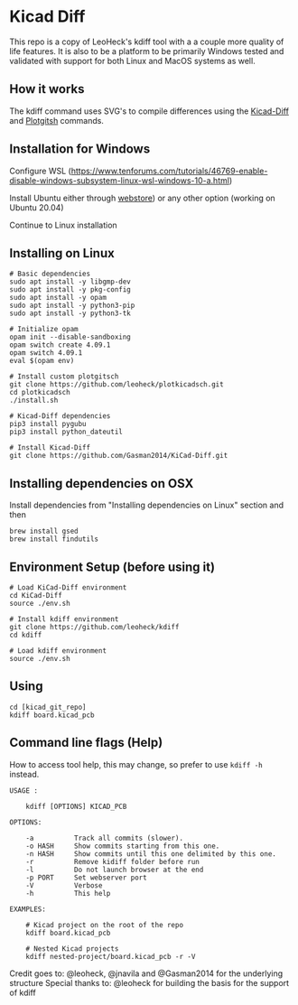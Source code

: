 # Kicad Diff

This repo is a copy of LeoHeck's kdiff tool with a a couple more quality of life features. It is also to be a platform to be primarily Windows tested and validated with support for both Linux and MacOS systems as well.

## How it works

The kdiff command uses SVG's to compile differences using the [Kicad-Diff](https://github.com/Gasman2014/KiCad-Diff)  and  [Plotgitsh](https://github.com/jnavila/plotkicadsch) commands. 

## Installation for Windows

Configure WSL
(https://www.tenforums.com/tutorials/46769-enable-disable-windows-subsystem-linux-wsl-windows-10-a.html)

Install Ubuntu either through [webstore](https://www.microsoft.com/en-ca/p/ubuntu/9nblggh4msv6?activetab=pivot:overviewtab)) or any other option (working on Ubuntu 20.04)

Continue to Linux installation

## Installing on Linux

```
# Basic dependencies
sudo apt install -y libgmp-dev
sudo apt install -y pkg-config
sudo apt install -y opam
sudo apt install -y python3-pip
sudo apt install -y python3-tk

# Initialize opam
opam init --disable-sandboxing
opam switch create 4.09.1
opam switch 4.09.1
eval $(opam env)

# Install custom plotgitsch
git clone https://github.com/leoheck/plotkicadsch.git
cd plotkicadsch
./install.sh

# Kicad-Diff dependencies
pip3 install pygubu
pip3 install python_dateutil

# Install Kicad-Diff
git clone https://github.com/Gasman2014/KiCad-Diff.git
```

## Installing dependencies on OSX

Install dependencies from "Installing dependencies on Linux" section and then

```
brew install gsed
brew install findutils
```

## Environment Setup (before using it)
```
# Load KiCad-Diff environment
cd KiCad-Diff
source ./env.sh

# Install kdiff environment
git clone https://github.com/leoheck/kdiff
cd kdiff

# Load kdiff environment
source ./env.sh
```

## Using
```
cd [kicad_git_repo]
kdiff board.kicad_pcb
```

## Command line flags (Help)

How to access tool help, this may change, so prefer to use `kdiff -h` instead.

```
USAGE :

    kdiff [OPTIONS] KICAD_PCB

OPTIONS:

    -a          Track all commits (slower).
    -o HASH     Show commits starting from this one.
    -n HASH     Show commits until this one delimited by this one.
    -r          Remove kidiff folder before run
    -l          Do not launch browser at the end
    -p PORT     Set webserver port
    -V          Verbose
    -h          This help

EXAMPLES:

    # Kicad project on the root of the repo
    kdiff board.kicad_pcb

    # Nested Kicad projects
    kdiff nested-project/board.kicad_pcb -r -V
```

Credit goes to: @leoheck, @jnavila and @Gasman2014 for the underlying structure
Special thanks to: @leoheck for building the basis for the support of kdiff
